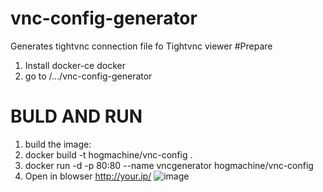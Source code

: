 # vnc-config-generator
Generates tightvnc connection file fo Tightvnc viewer
#Prepare
1. Install docker-ce docker
2. go to /.../vnc-config-generator
# BULD AND RUN
1. build the image:
1. docker build -t hogmachine/vnc-config .
2. docker run -d -p 80:80 --name vncgenerator hogmachine/vnc-config
3. Open in blowser http://your.ip/
![image](https://user-images.githubusercontent.com/39591816/196891722-f0bcace5-3892-4679-94d2-e10a6dd2e5c7.png)
